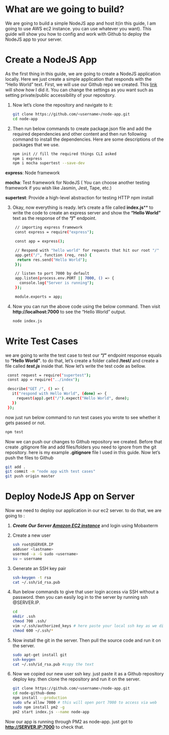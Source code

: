 # What are we going to build?
We are going to build a simple NodeJS app and host it(in this guide, I am going to use AWS ec2 instance. you can use whatever you want). This guide will show you how to config and work with Github to deploy the NodeJS app to your server. 

# Create a NodeJS App
As the first thing in this guide, we are going to create a NodeJS application locally. Here we just create a simple application that responds with the “Hello World” text. First, we will use our Github repo we created. This [link](https://docs.github.com/en/github/creating-cloning-and-archiving-repositories/creating-a-repository-on-github/creating-a-new-repository) will show how I did it. You can change the settings as you want such as setting private/public accessibility of your repository.

1. Now let’s clone the repository and navigate to it:
   ```sh
   git clone https://github.com/<username>/node-app.git
   cd node-app 
   ```
2. Then run below commands to create package.json file and add the required dependencies and other content and then run following command to install the dependencies. Here are some descriptions of the packages that we use.
   ```sh
   npm init // fill the required things CLI asked
   npm i express
   npm i mocha supertest --save-dev
   ```
**express**: Node framework

**mocha**: Test framework for NodeJS ( You can choose another testing framework if you wish like Jasmin, Jest, Tape, etc.)

**supertest**: Provide a high-level abstraction for testing HTTP npm install

3. Okay, now everything is ready. let’s create a file called **index.js**** to write the code to create an express server and show the **“Hello World”** text as the response of the **“/”** endpoint.

   ```sh
    // importing express framework
    const express = require("express");

    const app = express();

    // Respond with "hello world" for requests that hit our root "/"
    app.get("/", function (req, res) {
     return res.send("Hello World");
    });

    // listen to port 7000 by default
    app.listen(process.env.PORT || 7000, () => {
      console.log("Server is running");
    });

    module.exports = app;
   ```
4. Now you can run the above code using the below command. Then visit **http://localhost:7000** to see the “Hello World” output.

   ```sh
   node index.js
   ```
# Write Test Cases
  we are going to write the test case to test our **“/”** endpoint response equals to **“Hello World”**. to do that, let’s create a folder called **/test/** and create a file called ***test.js*** inside that. Now let’s write the test code as bellow.

   ```sh
    const request = require("supertest");
    const app = require("../index");

    describe("GET /", () => {
      it("respond with Hello World", (done) => {
        request(app).get("/").expect("Hello World", done);
      })
    });
   ```
  now just run below command to run test cases you wrote to see whether it gets passed or not.
  
   ```sh
   npm test
   ```
Now we can push our changes to Github repository we created. Before that create .gitignore file and add files/folders you need to ignore from the git repository. here is my example **.gitignore** file I used in this guide. Now let’s push the files to Github

   ```sh
   git add .
   git commit -m "node app with test cases"
   git push origin master
   ```

# Deploy NodeJS App on Server
Now we need to deploy our application in our ec2 server. to do that, we are going to :

1. ***Create Our Server [Amazon EC2 instance](https://github.com/ValaxyTechDevops/DevOps-Project/blob/master/AWS/Guide_to_create_Amazon_EC2_Instances.md)*** and login using Mobaxterm 
   
2. Create a new user
   ```sh
   ssh root@SERVER.IP
   adduser <lastname>
   usermod -a -G sudo <username>
   su — username
   ```
3. Generate an SSH key pair 
   ```sh
   ssh-keygen -t rsa
   cat ~/.ssh/id_rsa.pub
   ```

4. Run below commands to give that user login access via SSH without a password. then you can easily log in to the server by running ssh @SERVER.IP.
   ```sh
   cd
   mkdir .ssh
   chmod 700 .ssh/
   vim ~/.ssh/authorized_keys # here paste your local ssh key as we did earlier
   chmod 600 ~/.ssh/*
   ```
5. Now install the git in the server. Then pull the source code and run it on the server.
   ```sh
   sudo apt-get install git
   ssh-keygen
   cat ~/.ssh/id_rsa.pub #copy the text
   ```
6. Now we copied our new user ssh key. just paste it as a Github repository deploy key. then clone the repository and run it on the server.
   ```sh
   git clone https://github.com/<username>/node-app.git
   cd node-github-demo
   npm install --production
   sudo ufw allow 7000 # this will open port 7000 to access via web
   sudo npm install pm2 -g
   pm2 start index.js --name node-app
   ```

Now our app is running through PM2 as node-app. just got to **http://SERVER.IP:7000** to check that.